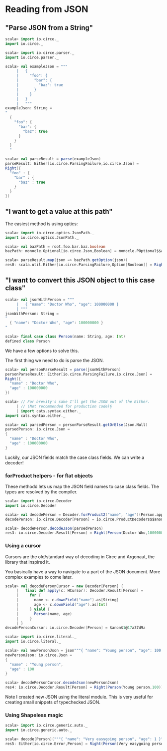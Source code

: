 
# Reading from JSON

## "Parse JSON from a String"

```scala
scala> import io.circe._
import io.circe._

scala> import io.circe.parser._
import io.circe.parser._

scala> val exampleJson = """
     |   {
     |     "foo": {
     |       "bar": {
     |         "baz": true
     |       }
     |     }
     |   }
     |   """
exampleJson: String =
"
  {
    "foo": {
      "bar": {
        "baz": true
      }
    }
  }
  "

scala> val parseResult = parse(exampleJson)
parseResult: Either[io.circe.ParsingFailure,io.circe.Json] =
Right({
  "foo" : {
    "bar" : {
      "baz" : true
    }
  }
})
```

## "I want to get a value at this path"

The easiest method is using optics:
```scala
scala> import io.circe.optics.JsonPath._
import io.circe.optics.JsonPath._

scala> val bazPath = root.foo.bar.baz.boolean
bazPath: monocle.Optional[io.circe.Json,Boolean] = monocle.POptional$$anon$1@3508e97e

scala> parseResult.map(json => bazPath.getOption(json))
res0: scala.util.Either[io.circe.ParsingFailure,Option[Boolean]] = Right(Some(true))
```

## "I want to convert this JSON object to this case class"

```scala
scala> val jsonWithPerson = """
     |   { "name": "Doctor Who", "age": 100000000 }
     | """
jsonWithPerson: String =
"
  { "name": "Doctor Who", "age": 100000000 }
"

scala> final case class Person(name: String, age: Int)
defined class Person
```

We have a few options to solve this.

The first thing we need to do is parse the JSON.

```scala
scala> val personParseResult = parse(jsonWithPerson)
personParseResult: Either[io.circe.ParsingFailure,io.circe.Json] =
Right({
  "name" : "Doctor Who",
  "age" : 100000000
})

scala> // For brevity's sake I'll get the JSON out of the Either.
     | // (Not recommended for production code)§
     | import cats.syntax.either._
import cats.syntax.either._

scala> val parsedPerson = personParseResult.getOrElse(Json.Null)
parsedPerson: io.circe.Json =
{
  "name" : "Doctor Who",
  "age" : 100000000
}
```

Luckily, our JSON fields match the case class fields.
We can write a decoder!

### forProduct helpers - for flat objects
These methodd lets us map the JSON field names to case class fields.
The types are resolved by the compiler.

```scala
scala> import io.circe.Decoder
import io.circe.Decoder

scala> val decodePerson = Decoder.forProduct2("name", "age")(Person.apply)
decodePerson: io.circe.Decoder[Person] = io.circe.ProductDecoders$$anon$2@2f12f894

scala> decodePerson.decodeJson(parsedPerson)
res3: io.circe.Decoder.Result[Person] = Right(Person(Doctor Who,100000000))
```

### Using a cursor
Cursors are the old/standard way of decoding in Circe and Argonaut, the library
that inspired it.

You basically have a way to navigate to a part of the JSON document.
More complex examples to come later.
```scala
scala> val decodePersonCursor = new Decoder[Person] {
     |   final def apply(c: HCursor): Decoder.Result[Person] = 
     |     for {
     |       name <- c.downField("name").as[String]
     |       age <- c.downField("age").as[Int]
     |     } yield {
     |       Person(name, age)
     |     }
     | }
decodePersonCursor: io.circe.Decoder[Person] = $anon$1@17a37d9a

scala> import io.circe.literal._
import io.circe.literal._

scala> val newPersonJson = json"""{ "name": "Young person", "age": 100 }"""
newPersonJson: io.circe.Json =
{
  "name" : "Young person",
  "age" : 100
}

scala> decodePersonCursor.decodeJson(newPersonJson)
res4: io.circe.Decoder.Result[Person] = Right(Person(Young person,100))
```

Note I created new JSON using the literal module. This is very useful for
creating small snippets of typechecked JSON.


### Using Shapeless magic
```scala
scala> import io.circe.generic.auto._
import io.circe.generic.auto._

scala> decode[Person]("""{ "name": "Very easygoing person", "age": 1 }""")
res5: Either[io.circe.Error,Person] = Right(Person(Very easygoing person,1))
```
